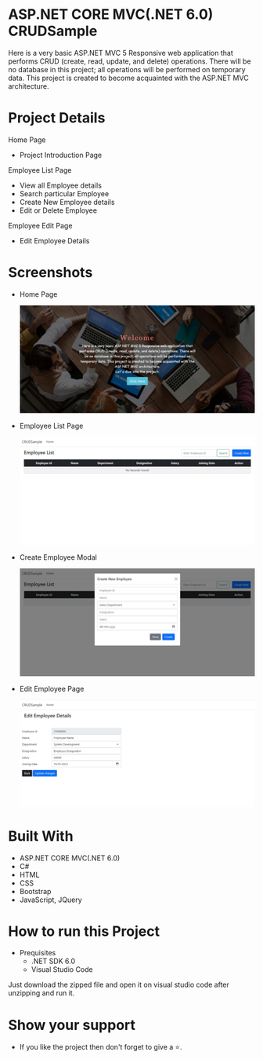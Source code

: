 # ASP.NET CORE MVC(.NET 6.0) CRUDSample

Here is a very basic ASP.NET MVC 5 Responsive web application that performs CRUD (create, read, update, and delete) operations. There will be no database in this project; all operations will be performed on temporary data. This project is created to become acquainted with the ASP.NET MVC architecture.

# Project Details

Home Page

- Project Introduction Page

Employee List Page

- View all Employee details
- Search particular Employee
- Create New Employee details
- Edit or Delete Employee

Employee Edit Page

- Edit Employee Details


# Screenshots

- Home Page

  ![Home Page](wwwroot/screenshots/Home-page.jpg)

- Employee List Page

  ![Employee List Page](wwwroot/screenshots/EmployeeList.jpg)

- Create Employee Modal

  ![Create Employee Modal](wwwroot/screenshots/CreateEmployee.jpg)

- Edit Employee Page

  ![Edit Employee Page](wwwroot/screenshots/EditEmployee.jpg)

# Built With

- ASP.NET CORE MVC(.NET 6.0)
- C#
- HTML
- CSS
- Bootstrap
- JavaScript, JQuery

# How to run this Project

- Prequisites
  - .NET SDK 6.0
  - Visual Studio Code

Just download the zipped file and open it on visual studio code after unzipping and run it.

# Show your support

- If you like the project then don't forget to give a ⭐.
